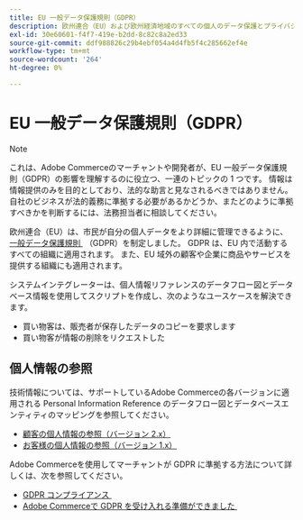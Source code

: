 ```yaml
---
title: EU 一般データ保護規則（GDPR）
description: 欧州連合（EU）および欧州経済地域のすべての個人のデータ保護とプライバシーを規制する法律である一般データ保護規則（GDPR）について説明します。
exl-id: 30e60601-f4f7-419e-b2dd-8c82c8a2ed33
source-git-commit: ddf988826c29b4ebf054a4d4fb5f4c285662ef4e
workflow-type: tm+mt
source-wordcount: '264'
ht-degree: 0%

---
```


# EU 一般データ保護規則（GDPR）

>[!NOTE]
>
>これは、Adobe Commerceのマーチャントや開発者が、EU 一般データ保護規則（GDPR）の影響を理解するのに役立つ、一連のトピックの 1 つです。 情報は情報提供のみを目的としており、法的な助言と見なされるべきではありません。 自社のビジネスが法的義務に準拠する必要があるかどうか、またどのように準拠すべきかを判断するには、法務担当者に相談してください。

欧州連合（EU）は、市民が自分の個人データをより詳細に管理できるように、[&#x200B; 一般データ保護規則 &#x200B;](https://ec.europa.eu/info/law/law-topic/data-protection_en) （GDPR）を制定しました。 GDPR は、EU 内で活動するすべての組織に適用されます。 また、EU 域外の顧客や企業に商品やサービスを提供する組織にも適用されます。

システムインテグレーターは、個人情報リファレンスのデータフロー図とデータベース情報を使用してスクリプトを作成し、次のようなユースケースを解決できます。

- 買い物客は、販売者が保存したデータのコピーを要求します
- 買い物客が情報の削除をリクエストした

## 個人情報の参照

技術情報については、サポートしているAdobe Commerceの各バージョンに適用される Personal Information Reference のデータフロー図とデータベースエンティティのマッピングを参照してください。

- [顧客の個人情報の参照（バージョン 2.x）](data-m2.md)
- [お客様の個人情報の参照（バージョン 1.x）](data-m1.md)

Adobe Commerceを使用してマーチャントが GDPR に準拠する方法について詳しくは、次を参照してください。

- [GDPR コンプライアンス &#x200B;](https://experienceleague.adobe.com/docs/commerce-admin/start/compliance/privacy/compliance-gdpr.html?lang=ja)
- [Adobe Commerceで GDPR を受け入れる準備ができました &#x200B;](https://business.adobe.com/jp/privacy/general-data-protection-regulation.html)
